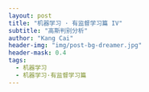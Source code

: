 ```yaml
---
layout: post
title: "机器学习 · 有监督学习篇 IV"
subtitle: "高斯判别分析"
author: "Kang Cai"
header-img: "img/post-bg-dreamer.jpg"
header-mask: 0.4
tags:
  - 机器学习
  - 机器学习·有监督学习篇
---
```

